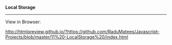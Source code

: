 **Local Storage**

---

View in Browser:

http://htmlpreview.github.io/?https://github.com/RaduMatees/Javascript-Projects/blob/master/11%20-LocalStorage%20/index.html
